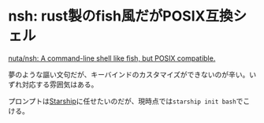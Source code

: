 # nsh: rust製のfish風だがPOSIX互換シェル

[nuta/nsh: A command-line shell like fish, but POSIX compatible.](https://github.com/nuta/nsh)

夢のような謳い文句だが、キーバインドのカスタマイズができないのが辛い。いずれ対応する雰囲気はある。

プロンプトは[Starship](https://starship.rs/ja-jp/)に任せたいのだが、現時点では`starship init bash`でこける。
